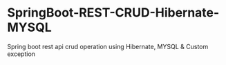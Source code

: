 # SpringBoot-REST-CRUD-Hibernate-MYSQL
Spring boot rest api crud operation using Hibernate, MYSQL &amp; Custom exception
